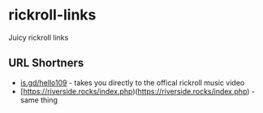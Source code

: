 # rickroll-links
Juicy rickroll links

## URL Shortners
- [is.gd/hello109](https://is.gd/hello109) - takes you directly to the offical rickroll music video
- [https://riverside.rocks/index.php)(https://riverside.rocks/index.php) - same thing
